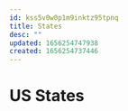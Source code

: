 ```yaml
---
id: kss5v0w0p1m9inktz95tpnq
title: States
desc: ""
updated: 1656254747938
created: 1656254737446
---
```


# US States

